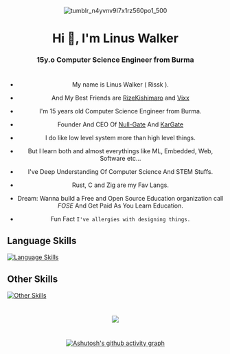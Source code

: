 <div align="center">
  
![tumblr_n4yvnv9I7x1rz560po1_500](https://user-images.githubusercontent.com/85013114/234225171-a1b9607c-aa65-4306-aec6-bfb216bf351e.gif)
  
<h1 align="center">Hi 👋, I'm Linus Walker</h1>


<h3 align="center">15y.o Computer Science Engineer from Burma</h3>

#

- My name is Linus Walker ( Rissk ).

- And My Best Friends are [RizeKishimaro](https://github.com/RizeKishimaro) and [Vixx](https://github.com/GerVaf)

- I'm 15 years old Computer Science Engineer from Burma.

- Founder And CEO Of [Null-Gate](https://github.com/Null-Gate) And [KarGate](https://github.com/Null-Gate/trunk)

- I do like low level system more than high level things.

- But I learn both and almost everythings like ML, Embedded, Web, Software etc...

- I've Deep Understanding Of Computer Science And STEM Stuffs.

- Rust, C and Zig are my Fav Langs.

- Dream: Wanna build a Free and Open Source Education organization call *FOSE* And Get Paid As You Learn Education.

- Fun Fact ```I've allergies with designing things.```

<div align="left">

## Language Skills

[![Language Skills](https://skillicons.dev/icons?i=rust,zig,c,cpp,py,dart,lua,bash,js,ts,md&theme=dark)](https://skillicons.dev)

## Other Skills

[![Other Skills](https://skillicons.dev/icons?i=actix,bevy,rocket,flutter,ros,linux,docker,tensorflow,vim,neovim,emacs,godot,gtk,django,firebase&theme=dark)](https://skillicons.dev)


</div>

#

<div align="center">

<img src="https://github-readme-stats.vercel.app/api/top-langs/?username=Walker-00&hide=Makefile,Svelte,CMake,Jupyter%20Notebook,HTML,CSS,SCSS&theme=dracula&layout=pie"/>

</div>

#

[![Ashutosh's github activity graph](https://github-readme-activity-graph.vercel.app/graph?username=Walker-00&theme=react-dark)](https://github.com/ashutosh00710/github-readme-activity-graph)
